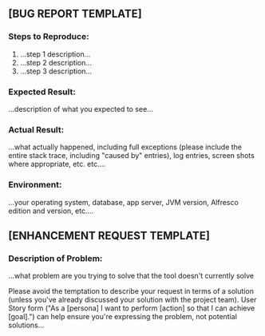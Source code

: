 ## [BUG REPORT TEMPLATE]

### Steps to Reproduce:
 1. ...step 1 description...
 2. ...step 2 description...
 3. ...step 3 description...

### Expected Result:
...description of what you expected to see...

### Actual Result:
...what actually happened, including full exceptions (please include the entire stack trace, including "caused by" entries), log entries, screen shots where appropriate, etc. etc....

### Environment:
...your operating system, database, app server, JVM version, Alfresco edition and version, etc....

## [ENHANCEMENT REQUEST TEMPLATE]
### Description of Problem:
...what problem are you trying to solve that the tool doesn't currently solve

Please avoid the temptation to describe your request in terms of a solution (unless you've already discussed your solution with the project team).  User Story form ("As a [persona] I want to perform [action] so that I can achieve [goal].") can help ensure you're expressing the problem, not potential solutions...